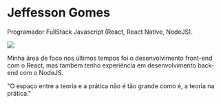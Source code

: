 # Jeffesson Gomes

Programador FullStack Javascript (React, React Native, NodeJS).

[<img src="https://img.shields.io/badge/linkedin-%230077B5.svg?&style=for-the-badge&logo=linkedin&logoColor=white" />](https://www.linkedin.com/in/jeffesson-gomes-de-almeida-2b36911aa//)

Minha área de foco nos últimos tempos foi o desenvolvimento front-end com o React, mas também tenho experiência em desenvolvimento back-end com o NodeJS.

"O espaço entre a teoria e a prática não é tão grande como é, a teoria na prática."
